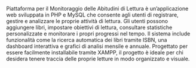 Piattaforma per il Monitoraggio delle Abitudini di Lettura è un’applicazione web sviluppata in PHP e MySQL che consente agli utenti di registrare, gestire e analizzare le proprie attività di lettura.
Gli utenti possono aggiungere libri, impostare obiettivi di lettura, consultare statistiche personalizzate e monitorare i propri progressi nel tempo.
Il sistema include funzionalità come la ricerca automatica dei libri tramite ISBN, una dashboard interattiva e grafici di analisi mensile e annuale.
Progettato per essere facilmente installabile tramite XAMPP, il progetto è ideale per chi desidera tenere traccia delle proprie letture in modo organizzato e visuale.
